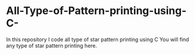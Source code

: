 # All-Type-of-Pattern-printing-using-C-
In this repository I code all type of  star pattern printing using C 
You will find any type of star pattern printing here.

